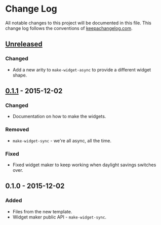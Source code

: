 # Change Log
All notable changes to this project will be documented in this file. This change log follows the conventions of [keepachangelog.com](http://keepachangelog.com/).

## [Unreleased][unreleased]
### Changed
- Add a new arity to `make-widget-async` to provide a different widget shape.

## [0.1.1] - 2015-12-02
### Changed
- Documentation on how to make the widgets.

### Removed
- `make-widget-sync` - we're all async, all the time.

### Fixed
- Fixed widget maker to keep working when daylight savings switches over.

## 0.1.0 - 2015-12-02
### Added
- Files from the new template.
- Widget maker public API - `make-widget-sync`.

[unreleased]: https://github.com/your-name/day_1/compare/0.1.1...HEAD
[0.1.1]: https://github.com/your-name/day_1/compare/0.1.0...0.1.1
